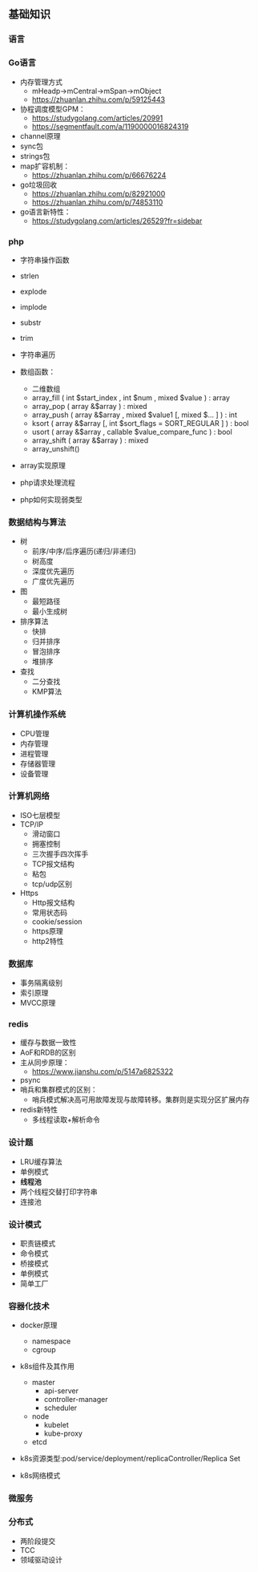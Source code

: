 ## 基础知识

### 语言

### Go语言
 
  - 内存管理方式
     - mHeadp->mCentral->mSpan->mObject
     - https://zhuanlan.zhihu.com/p/59125443
  - 协程调度模型GPM：
     - https://studygolang.com/articles/20991
     - https://segmentfault.com/a/1190000016824319
  - channel原理
  - sync包
  - strings包
  - map扩容机制：
     - https://zhuanlan.zhihu.com/p/66676224
  - go垃圾回收
     - https://zhuanlan.zhihu.com/p/82921000
     - https://zhuanlan.zhihu.com/p/74853110
  - go语言新特性：
     - https://studygolang.com/articles/26529?fr=sidebar
      
### php
 
  - 字符串操作函数
   - strlen
   - explode
   - implode
   - substr
   - trim
   - 字符串遍历
   
- 数组函数：
  - 二维数组
  - array_fill ( int $start_index , int $num , mixed $value ) : array
  - array_pop ( array &$array ) : mixed
  - array_push ( array &$array , mixed $value1 [, mixed $... ] ) : int
  - ksort ( array &$array [, int $sort_flags = SORT_REGULAR ] ) : bool
  - usort ( array &$array , callable $value_compare_func ) : bool
  - array_shift ( array &$array ) : mixed
  - array_unshift()
- array实现原理
- php请求处理流程
- php如何实现弱类型
    
     
 
### 数据结构与算法
 - 树
     - 前序/中序/后序遍历(递归/非递归)
     - 树高度
     - 深度优先遍历
     - 广度优先遍历
 - 图
     - 最短路径
     - 最小生成树
 - 排序算法
     - 快排
     - 归并排序
     - 冒泡排序
     - 堆排序
- 查找
     - 二分查找
     - KMP算法

### 计算机操作系统
  - CPU管理
  - 内存管理
  - 进程管理
  - 存储器管理
  - 设备管理


### 计算机网络
 - ISO七层模型
 - TCP/IP
     - 滑动窗口
     - 拥塞控制
     - 三次握手四次挥手
     - TCP报文结构
     - 粘包
     - tcp/udp区别
 - Https
     - Http报文结构
     - 常用状态码
     - cookie/session
     - https原理
     - http2特性
     
### 数据库
 - 事务隔离级别
 - 索引原理
 - MVCC原理

### redis
 - 缓存与数据一致性
 - AoF和RDB的区别
 - 主从同步原理：
   - https://www.jianshu.com/p/5147a6825322
 - psync
 - 哨兵和集群模式的区别：
   - 哨兵模式解决高可用故障发现与故障转移。集群则是实现分区扩展内存
 - redis新特性
   - 多线程读取+解析命令 
 

### 设计题
  - LRU缓存算法
  - 单例模式
  - **线程池**
  - 两个线程交替打印字符串
  - 连接池
  
### 设计模式
  - 职责链模式
  - 命令模式
  - 桥接模式
  - 单例模式
  - 简单工厂
  

### 容器化技术
 
 - docker原理
	 - namespace
	 - cgroup
 - k8s组件及其作用
    - master
	    - api-server
	    - controller-manager
	    - scheduler
   - node
      - kubelet
      - kube-proxy
   - etcd
   
  - k8s资源类型:pod/service/deployment/replicaController/Replica Set
  - k8s网络模式
  
  ### 微服务
  
  ### 分布式
  - 两阶段提交
  - TCC
  - 领域驱动设计
